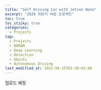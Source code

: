 ```yaml
---
title: "Self Driving Car with Jetson Nano"
excerpt: "2020 하반기 바람 프로젝트"
toc: true
toc_sticky: true
categories:
  - Projects
tag:
  - Projects
  - BARAM
  - Deep Learning
  - Detection
  - Ubuntu
  - Autonomous Driving
last_modified_at: 2021-08-15T01:30-02:00
---
```


업로드 예정
